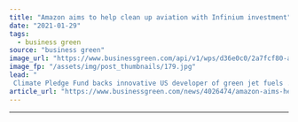 ```yaml
---
title: "Amazon aims to help clean up aviation with Infinium investment"
date: "2021-01-29"
tags: 
  - business green
source: "business green"
image_url: "https://www.businessgreen.com/api/v1/wps/d36e0c0/2a7fcf80-ac35-47a2-81a9-1d777913b9d4/1/Infinium-Reactors-185x114.jpg"
image_fp: "/assets/img/post_thumbnails/179.jpg"
lead: "
 Climate Pledge Fund backs innovative US developer of green jet fuels ..."
article_url: "https://www.businessgreen.com/news/4026474/amazon-aims-help-clean-aviation-infinium-investment"
---
```


---
